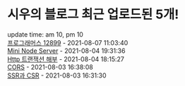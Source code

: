 # 시우의 블로그 최근 업로드된 5개!<br>

update time: am 10, pm 10<br>[프로그래머스 12899](https://velog.io/@dev_shu/%ED%94%84%EB%A1%9C%EA%B7%B8%EB%9E%98%EB%A8%B8%EC%8A%A4-12899) - 2021-08-07 11:03:40<br>
[Mini Node Server](https://velog.io/@dev_shu/Mini-Node-Server) - 2021-08-04 19:31:36<br>
[Http 트랜잭션 해부](https://velog.io/@dev_shu/Http-%ED%8A%B8%EB%9E%9C%EC%9E%AD%EC%85%98-%ED%95%B4%EB%B6%80) - 2021-08-04 18:15:27<br>
[CORS](https://velog.io/@dev_shu/CORS) - 2021-08-03 16:38:08<br>
[SSR과 CSR](https://velog.io/@dev_shu/SSR%EA%B3%BC-CSR) - 2021-08-03 16:31:30<br>
